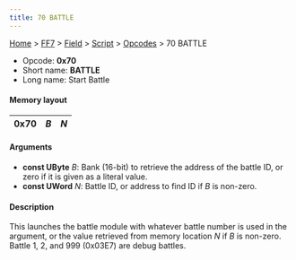 ```yaml
---
title: 70 BATTLE
---
```


[Home](../../../../Main%20Page.md) > [FF7](../../../../FF7.md) > [Field](../../../Field.md) > [Script](../../Script.md) > [Opcodes](../Opcodes.md) > 70 BATTLE

-   Opcode: **0x70**
-   Short name: **BATTLE**
-   Long name: Start Battle

#### Memory layout

| 0x70 | *B* | *N* |
|------|-----|-----|

#### Arguments

-   **const UByte** *B*: Bank (16-bit) to retrieve the address of the
    battle ID, or zero if it is given as a literal value.
-   **const UWord** *N*: Battle ID, or address to find ID if *B* is
    non-zero.

#### Description

This launches the battle module with whatever battle number is used in
the argument, or the value retrieved from memory location *N* if *B* is
non-zero. Battle 1, 2, and 999 (0x03E7) are debug battles.
